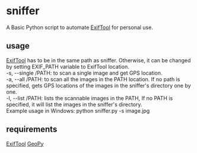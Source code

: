 # sniffer

A Basic Python script to automate [ExifTool](https://github.com/exiftool/exiftool) for personal use.

## usage
[ExifTool](https://github.com/exiftool/exiftool) has to be in the same path as sniffer. Otherwise, it can be changed by setting EXIF_PATH variable to ExifTool location.\
-s, --single /PATH: to scan a single image and get GPS location.\
-a, --all /PATH: to scan all the images in the PATH location. If no path is specified, gets GPS locations of the images in the sniffer's directory one by one.\
-l, --list /PATH: lists the scannable images in the PATH, If no PATH is specified, it will list the images in the sniffer's directory.\
Example usage in Windows: python sniffer.py -s image.jpg

## requirements
[ExifTool](https://github.com/exiftool/exiftool)
[GeoPy](https://geopy.readthedocs.io/)
